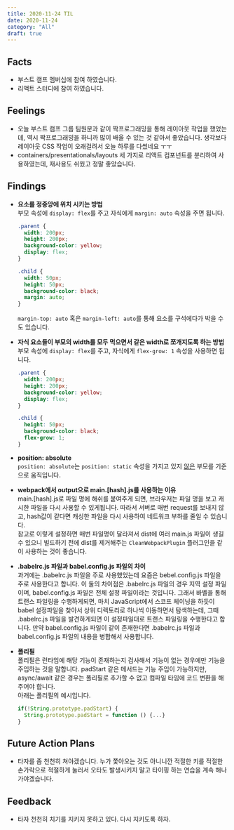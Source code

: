 ```yaml
---
title: 2020-11-24 TIL
date: 2020-11-24
category: "All"
draft: true
---
```


## Facts

- 부스트 캠프 멤버십에 참여 하였습니다.
- 리액트 스터디에 참여 하였습니다.

## Feelings

- 오늘 부스트 캠프 그룹 팀원분과 같이 짝프로그래밍을 통해 레이아웃 작업을 했었는데, 역시 짝프로그래밍을 하니까 많이 배울 수 있는 것 같아서 좋았습니다. 생각보다 레이아웃 CSS 작업이 오래걸려서 오늘 하루를 다썼네요 ㅜㅜ
- containers/presentationals/layouts 세 가지로 리액트 컴포넌트를 분리하여 사용하였는데, 재사용도 쉬웠고 정말 좋았습니다.

## Findings

- **요소를 정중앙에 위치 시키는 방법**  
  부모 속성에 `display: flex`를 주고 자식에게 `margin: auto` 속성을 주면 됩니다.

    ```css
    .parent {
      width: 200px;
      height: 200px;
      background-color: yellow;
      display: flex;
    }

    .child {
      width: 50px;
      height: 50px;
      background-color: black;
      margin: auto;
    }
    ```

    `margin-top: auto` 혹은 `margin-left: auto`를 통해 요소를 구석에다가 박을 수도 있습니다.

- **자식 요소들이 부모의 width를 모두 먹으면서 같은 width로 쪼개지도록 하는 방법**  
  부모 속성에 `display: flex`를 주고, 자식에게 `flex-grow: 1` 속성을 사용하면 됩니다.

    ```css
    .parent {
      width: 200px;
      height: 200px;
      background-color: yellow;
      display: flex;
    }

    .child {
      height: 50px;
      background-color: black;
      flex-grow: 1;
    }
    ```

- **position: absolute**  
  `position: absolute`는 `position: static` 속성을 가지고 있지 <u>않은</u> 부모를 기준으로 움직입니다.

- **webpack에서 output으로 main.[hash].js를 사용하는 이유**  
  main.[hash].js로 파일 명에 해쉬를 붙여주게 되면, 브라우저는 파일 명을 보고 캐시한 파일을 다시 사용할 수 있게됩니다. 따라서 서버로 매번 request를 보내지 않고, hash값이 같다면 캐싱한 파일을 다시 사용하여 네트워크 부하를 줄일 수 있습니다.  
  참고로 이렇게 설정하면 매번 파일명이 달라져서 dist에 여러 main.js 파일이 생길 수 있으니 빌드하기 전에 dist를 제거해주는 `CleanWebpackPlugin` 플러그인을 같이 사용하는 것이 좋습니다.

- **.babelrc.js 파일과 babel.config.js 파일의 차이**  
  과거에는 .babelrc.js 파일을 주로 사용했었는데 요즘은 bebel.config.js 파일을 주로 사용한다고 합니다. 이 둘의 차이점은 .babelrc.js 파일의 경우 지역 설정 파일이며, babel.config.js 파일은 전체 설정 파일이라는 것입니다. 그래서 바벨을 통해 트랜스 파일링을 수행하게되면, 마치 JavaScript에서 스코프 체이닝을 하듯이 babel 설정파일을 찾아서 상위 디렉토리로 하나씩 이동하면서 탐색하는데, 그때 .babelrc.js 파일을 발견하게되면 이 설정파일대로 트랜스 파일링을 수행한다고 합니다. 만약 babel.config.js 파일이 같이 존재한다면 .babelrc.js 파일과 babel.config.js 파일의 내용을 병합해서 사용합니다.

- **폴리필**  
  폴리필은 런타임에 해당 기능이 존재하는지 검사해서 기능이 없는 경우에만 기능을 주입하는 것을 말합니다. padStart 같은 메서드는 기능 주입이 가능하지만, async/await 같은 경우는 폴리필로 추가할 수 없고 컴파일 타임에 코드 변환을 해주어야 합니다.  
  아래는 폴리필의 예시입니다.

    ```js
    if(!String.prototype.padStart) {
      String.prototype.padStart = function () {...}
    }
    ```

## Future Action Plans

- 타자를 좀 천천히 쳐야겠습니다. 누가 쫓아오는 것도 아니니깐 적절한 키를 적절한 손가락으로 적절하게 눌러서 오타도 발생시키지 말고 타이핑 하는 연습을 계속 해나가야겠습니다.

## Feedback

- 타자 천천히 치기를 지키지 못하고 있다. 다시 지키도록 하자.
